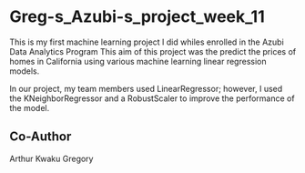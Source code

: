 # Greg-s_Azubi-s_project_week_11
This is my first machine learning project I did whiles enrolled in the Azubi Data Analytics Program 
This aim of this project was the predict the prices of homes in California using various machine learning linear regression models. 

In our project, my team members used LinearRegressor; however, I used the KNeighborRegressor and a RobustScaler to improve the performance of the model. 

## Co-Author

Arthur Kwaku Gregory

